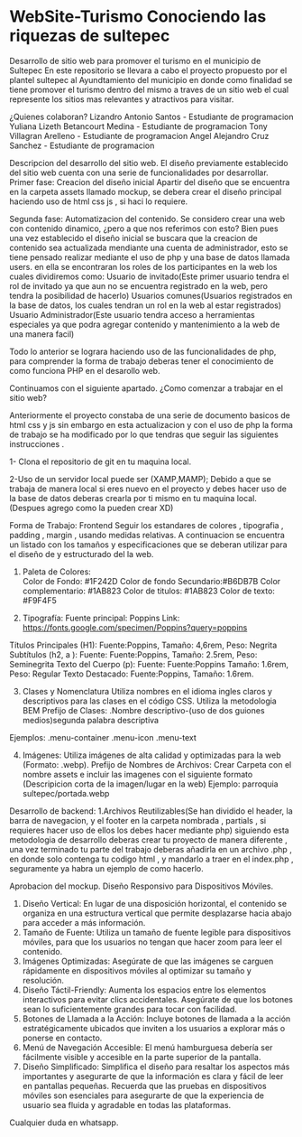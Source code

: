 # WebSite-Turismo Conociendo las riquezas de sultepec

Desarrollo de sitio web para promover el turismo en el municipio de Sultepec
En este repositorio se llevara a cabo el proyecto propuesto por el plantel sultepec al Ayundtamiento del municipio en donde 
como finalidad se tiene promover el turismo dentro del mismo a traves de un sitio web el cual represente 
los sitios mas relevantes y atractivos para visitar.

¿Quienes colaboran? 
Lizandro Antonio Santos - Estudiante de programacion 
Yuliana Lizeth Betancourt Medina - Estudiante de programacion 
Tony Villagran Arelleno - Estudiante de programacion 
Angel Alejandro Cruz Sanchez - Estudiante de programacion  

Descripcion del desarrollo del sitio web. 
El diseño previamente establecido del sitio web cuenta con una serie de funcionalidades por desarrollar. 
Primer fase: Creacion del diseño inicial
Apartir del diseño que se encuentra en la carpeta assets llamado mockup, se debera crear el diseño principal haciendo uso de html css js , si haci lo requiere. 

Segunda fase: Automatizacion del contenido.
Se considero crear una web con contenido dinamico, ¿pero a que nos referimos con esto?
Bien pues una vez establecido el diseño inicial se buscara que la creacion de contenido sea actualizada mendiante una cuenta de administrador,
esto se tiene pensado realizar mediante el uso de php y una base de datos llamada users.
en ella se encontraran los roles de los participantes en la web los cuales dividiremos como: 
Usuario de invitado(Este primer usuario tendra el rol de invitado ya que aun no se encuentra registrado en la web, pero tendra la posibilidad de hacerlo)
Usuarios comunes(Usuarios registrados en la base de datos, los cuales tendran un rol en la web al estar registrados)
Usuario Administrador(Este usuario tendra acceso a herramientas especiales ya que podra agregar contenido y mantenimiento a la web de una manera facil)

Todo lo anterior se lograra haciendo uso de las funcionalidades de php, para comprender la forma de trabajo deberas tener el conocimiento de como funciona 
PHP en el desarollo web. 

Continuamos con el siguiente apartado. 
¿Como comenzar a trabajar en el sitio web? 

Anteriormente el proyecto constaba  de una serie de documento basicos de html css y js
sin embargo en esta actualizacion y con el uso de php la forma de trabajo se ha modificado 
por lo que tendras que seguir las siguientes instrucciones .

1- Clona el repositorio de git en tu maquina local.

2-Uso de un servidor local puede ser (XAMP,MAMP); 
Debido a que se trabaja de manera local si eres nuevo en el proyecto y debes hacer uso de la base de datos deberas crearla por ti mismo en tu maquina local.
(Despues agrego como la pueden crear XD)


Forma de Trabajo: Frontend
Seguir los estandares de colores , tipografia , padding , margin , usando medidas relativas.
A continuacion se encuentra un listado con los tamaños y especificaciones que se deberan utilizar para el diseño de 
y estructurado del la web.

1. Paleta de Colores:\
Color de Fondo: #1F242D
Color de fondo Secundario:#B6DB7B
Color complementario: #1AB823
Color de titulos: #1AB823
Color de texto: #F9F4F5

2. Tipografía:
Fuente principal: Poppins
Link: https://fonts.google.com/specimen/Poppins?query=poppins

Títulos Principales (H1): Fuente:Poppins, Tamaño: 4,6rem, Peso: Negrita
Subtítulos (h2, a ): Fuente: Fuente:Poppins, Tamaño: 2.5rem, Peso: Seminegrita
Texto del Cuerpo (p): Fuente: Fuente:Poppins Tamaño: 1.6rem, Peso: Regular
Texto Destacado: Fuente:Poppins, Tamaño: 1.6rem.

3. Clases y Nomenclatura
Utiliza nombres en el idioma ingles claros y descriptivos para las clases en el código CSS.
Utiliza la metodologia BEM
Prefijo de Clases: .Nombre descriptivo-(uso de dos guiones medios)segunda palabra descriptiva

Ejemplos: 
.menu-container 
.menu-icon
.menu-text

4. Imágenes:
Utiliza imágenes de alta calidad y optimizadas para la web (Formato: .webp).
Prefijo de Nombres de Archivos: Crear Carpeta con el nombre assets e incluir las imagenes con el siguiente formato (Descripicion corta de la imagen/lugar en la web) 
Ejemplo: 
parroquia sultepec/portada.webp


Desarrollo de backend: 
1.Archivos Reutilizables(Se han dividido el header, la barra de navegacion, y el footer en la carpeta nombrada , partials , si requieres hacer uso de ellos los debes hacer mediante php)
siguiendo esta metodologia de desarrollo deberas crear tu proyecto de manera diferente , una vez terminado tu parte del trabajo deberas añadirla en un archivo .php , en donde solo contenga tu codigo html , y mandarlo a traer en el index.php , seguramente ya habra un ejemplo de como hacerlo.


Aprobacion del mockup.
Diseño Responsivo para Dispositivos Móviles.
1. Diseño Vertical: En lugar de una disposición horizontal, el contenido se organiza en una estructura vertical que permite desplazarse hacia abajo para acceder a más información.
2. Tamaño de Fuente: Utiliza un tamaño de fuente legible para dispositivos móviles, para que los usuarios no tengan que hacer zoom para leer el contenido.
3. Imágenes Optimizadas: Asegúrate de que las imágenes se carguen rápidamente en dispositivos móviles al optimizar su tamaño y resolución.
4. Diseño Táctil-Friendly: Aumenta los espacios entre los elementos interactivos para evitar clics accidentales. Asegúrate de que los botones sean lo suficientemente grandes para tocar con facilidad.
5. Botones de Llamada a la Acción: Incluye botones de llamada a la acción estratégicamente ubicados que inviten a los usuarios a explorar más o ponerse en contacto.
6. Menú de Navegación Accesible: El menú hamburguesa debería ser fácilmente visible y accesible en la parte superior de la pantalla.
7. Diseño Simplificado: Simplifica el diseño para resaltar los aspectos más importantes y asegurarte de que la información es clara y fácil de leer en pantallas pequeñas.
Recuerda que las pruebas en dispositivos móviles son esenciales para asegurarte de que la experiencia de usuario sea fluida y agradable en todas las plataformas.


Cualquier duda en whatsapp.

